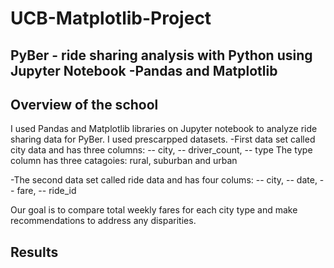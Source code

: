 # UCB-Matplotlib-Project

## PyBer - ride sharing analysis with Python using Jupyter Notebook -Pandas and Matplotlib

## Overview of the school

I used Pandas and Matplotlib libraries on Jupyter notebook to analyze ride sharing data for PyBer. I used prescarpped datasets. 
-First data set called city data and has three columns:
  -- city, 
  -- driver_count, 
  -- type
The type column has three catagoies: rural, suburban and urban

-The second data set called ride data and has four colums:
  -- city, 
  -- date, 
  -- fare, 
  -- ride_id

Our goal is to compare total weekly fares for each city type and make recommendations to address any disparities. 

## Results
